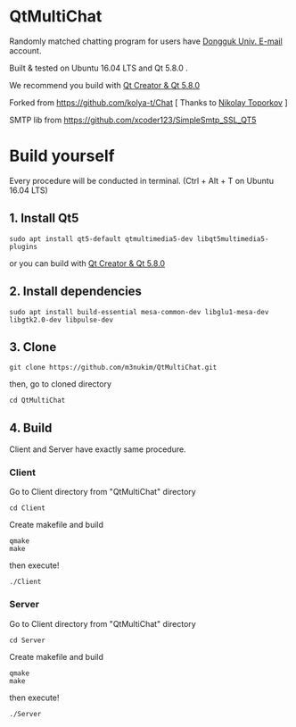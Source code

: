 # QtMultiChat
Randomly matched chatting program for users have [Dongguk Univ. E-mail](https://mail.dongguk.edu) account.

Built & tested on Ubuntu 16.04 LTS and Qt 5.8.0 .

We recommend you build with [Qt Creator & Qt 5.8.0](http://download.qt.io/official_releases/qt/5.8/5.8.0/qt-opensource-linux-x64-5.8.0.run)


Forked from https://github.com/kolya-t/Chat [ Thanks to [Nikolay Toporkov](https://github.com/kolya-t) ]

SMTP lib from https://github.com/xcoder123/SimpleSmtp_SSL_QT5



# Build yourself

Every procedure will be conducted in terminal. (Ctrl + Alt + T on Ubuntu 16.04 LTS)

## 1. Install Qt5

<pre><code>sudo apt install qt5-default qtmultimedia5-dev libqt5multimedia5-plugins</code></pre>

or you can build with [Qt Creator & Qt 5.8.0](http://download.qt.io/official_releases/qt/5.8/5.8.0/qt-opensource-linux-x64-5.8.0.run)

## 2. Install dependencies

<pre><code>sudo apt install build-essential mesa-common-dev libglu1-mesa-dev libgtk2.0-dev libpulse-dev </code></pre>

## 3. Clone

<pre><code>git clone https://github.com/m3nukim/QtMultiChat.git</pre></code>

then, go to cloned directory

<pre><code>cd QtMultiChat</pre></code>

## 4. Build

Client and Server have exactly same procedure.

### Client

Go to Client directory from "QtMultiChat" directory

<pre><code>cd Client</pre></code>

Create makefile and build

<pre><code>qmake
make</pre></code>

then execute!

<pre><code>./Client</pre></code>

### Server

Go to Client directory from "QtMultiChat" directory

<pre><code>cd Server</pre></code>

Create makefile and build

<pre><code>qmake
make</pre></code>

then execute!

<pre><code>./Server</pre></code>
